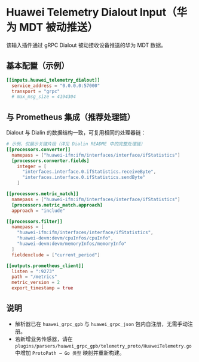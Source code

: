 # Huawei Telemetry Dialout Input（华为 MDT 被动推送）

该输入插件通过 gRPC Dialout 被动接收设备推送的华为 MDT 数据。

## 基本配置（示例）

```toml
[[inputs.huawei_telemetry_dialout]]
  service_address = "0.0.0.0:57000"
  transport = "grpc"
  # max_msg_size = 4194304
```

## 与 Prometheus 集成（推荐处理链）

Dialout 与 Dialin 的数据结构一致，可复用相同的处理器链：

```toml
# 示例，仅展示关键片段（详见 Dialin README 中的完整处理链）
[[processors.converter]]
  namepass = ["huawei-ifm:ifm/interfaces/interface/ifStatistics"]
  [processors.converter.fields]
    integer = [
      "interfaces.interface.0.ifStatistics.receiveByte",
      "interfaces.interface.0.ifStatistics.sendByte"
    ]

[[processors.metric_match]]
  namepass = ["huawei-ifm:ifm/interfaces/interface/ifStatistics"]
  [processors.metric_match.approach]
  approach = "include"

[[processors.filter]]
  namepass = [
    "huawei-ifm:ifm/interfaces/interface/ifStatistics",
    "huawei-devm:devm/cpuInfos/cpuInfo",
    "huawei-devm:devm/memoryInfos/memoryInfo"
  ]
  fieldexclude = ["current_period"]

[[outputs.prometheus_client]]
  listen = ":9273"
  path = "/metrics"
  metric_version = 2
  export_timestamp = true
```

## 说明

- 解析器已在 `huawei_grpc_gpb` 与 `huawei_grpc_json` 包内自注册，无需手动注册。
- 若新增业务传感器，请在 `plugins/parsers/huawei_grpc_gpb/telemetry_proto/HuaweiTelemetry.go` 中增加 `ProtoPath → Go 类型` 映射并重新构建。
